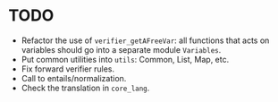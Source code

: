 # TODO

- Refactor the use of `verifier_getAFreeVar`: all functions that acts on variables should go into a separate module `Variables`.
- Put common utilities into `utils`: Common, List, Map, etc.
- Fix forward verifier rules.
- Call to entails/normalization.
- Check the translation in `core_lang`.
